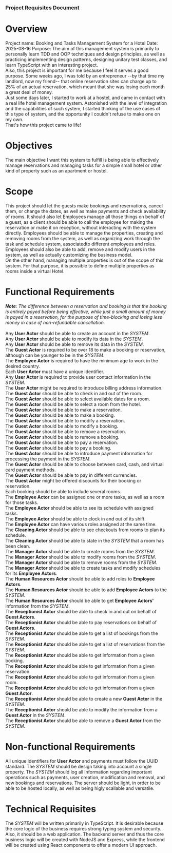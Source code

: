 ### Project Requisites Document
# Overview
Project name: Booking and Tasks Management System for a Hotel
Date: 2025-08-16
Purpose: The aim of this management system is primarily to personally learn TDD and OOP techniques and design principles, as well as practicing implementing design patterns, designing unitary test classes, and learn TypeScript with an interesting project. \
Also, this project is important for me because I feel it serves a good purpose. Some weeks ago, I was told by an entrepreneur --by that time my landlord, now my friend-- that online reservation sites can charge up to 25% of an actual reservation, which meant that she was losing each month a great deal of money. \
Just some days later, I started to work at a hostel, and came in contact with a real life hotel management system. Astonished with the level of integration and the capabilities of such system, I started thinking of the use cases of this type of system, and the opportunity I couldn't refuse to make one on my own. \
That's how this project came to life!

# Objectives
The main objective I want this system to fulfill is being able to effectively manage reservations and managing tasks for a simple small hotel or other kind of property such as an apartment or hostel.

# Scope
This project should let the guests make bookings and reservations, cancel them, or change the dates, as well as make payments and check availability of rooms. It should also let Employees manage all those things on behalf of a guest, as a client should be able to call the employee for making the reservation or make it on reception, without interacting with the system directly.
Employees should be able to manage the properties, creating and removing rooms from the system, as well as organizing work through the task and schedule system, associatedto different employees and roles.
Employees should also be able to add, remove and modify users in the system, as well as actually customizing the business model. \
On the other hand, managing multiple properties is out of the scope of this system. For that purpose, it is possible to define multiple properties as rooms inside a virtual Hotel.

# Functional Requirements
***Note***: *The difference between a reservation and booking is that the booking is entirely payed before being effective, while just a small amount of money is payed in a reservation, for the purpose of time-blocking and losing less money in case of non-refundable cancellation.* \
\
Any **User Actor** should be able to create an account in the *SYSTEM*.\
Any **User Actor** should be able to modify its data in the *SYSTEM*.\
Any **User Actor** should be able to remove its data in the *SYSTEM*.\
The **Guest Actor** is required to be over 18 to make a booking or reservation, although can be younger to be in the *SYSTEM*.\
The **Employee Actor** is required to have the minimum age to work in the desired country.\
Each **User Actor** must have a unique identifier.\
Any **User Actor** is required to provide user contact information in the *SYSTEM*.\
The **User Actor** might be required to introduce billing address information.\
The **Guest Actor** should be able to check in and out of the room.\
The **Guest Actor** should be able to select available dates for a room.\
The **Guest Actor** should be able to select a room from the hotel.\
The **Guest Actor** should be able to make a reservation.\
The **Guest Actor** should be able to make a booking.\
The **Guest Actor** should be able to modify a reservation.\
The **Guest Actor** should be able to modify a booking.\
The **Guest Actor** should be able to remove a reservation.\
The **Guest Actor** should be able to remove a booking.\
The **Guest Actor** should be able to pay a reservation.\
The **Guest Actor** should be able to pay a booking.\
The **Guest Actor** should be able to introduce payment information for processing the payment in the *SYSTEM*.\
The **Guest Actor** should be able to choose between card, cash, and virtual card payment methods.\
The **Guest Actor** should be able to pay in different currencies.\
The **Guest Actor** might be offered discounts for their booking or reservation.\
Each booking should be able to include several rooms.\
The **Employee Actor** can be assigned one or more tasks, as well as a room for those tasks.\
The **Employee Actor** should be able to see its schedule with assigned tasks.\
The **Employee Actor** should be able to clock in and out of its shift.\
The **Employee Actor** can have various roles assigned at the same time.\
The **Cleaning Actor** should be able to see checkouts from rooms to plan its schedule.\
The **Cleaning Actor** should be able to state in the *SYSTEM* that a room has been clean.\
The **Manager Actor** should be able to create rooms from the *SYSTEM*.\
The **Manager Actor** should be able to modify rooms from the *SYSTEM*.\
The **Manager Actor** should be able to remove rooms from the *SYSTEM*.\
The **Manager Actor** should be able to create tasks and modify schedules for its **Employee Actors**.\
The **Human Resources Actor** should be able to add roles to **Employee Actors**.\
The **Human Resources Actor** should be able to add **Employee Actors** to the *SYSTEM*.\
The **Human Resources Actor** should be able to get **Employee Actors'** information from the *SYSTEM*.\
The **Receptionist Actor** should be able to check in and out on behalf of **Guest Actors**.\
The **Receptionist Actor** should be able to pay reservations on behalf of **Guest Actors**.\
The **Receptionist Actor** should be able to get a list of bookings from the *SYSTEM*.\
The **Receptionist Actor** should be able to get a list of reservations from the *SYSTEM*.\
The **Receptionist Actor** should be able to get information from a given booking.\
The **Receptionist Actor** should be able to get information from a given reservation.\
The **Receptionist Actor** should be able to get information from a given room.\
The **Receptionist Actor** should be able to get information from a given **Guest Actor**.\
The **Receptionist Actor** should be able to create a new **Guest Actor** in the *SYSTEM*.\
The **Receptionist Actor** should be able to modify the information from a **Guest Actor** in the *SYSTEM*.\
The **Receptionist Actor** should be able to remove a **Guest Actor** from the *SYSTEM*.


# Non-functional Requirements
All unique identifiers for **User Actor** and payments must follow the UUID standard.
The *SYSTEM* should be design taking into account a single property.
The *SYSTEM* should log all information regarding important operations such as payments, user creation, modification and removal, and new bookings and reservations.
The server should be light, in order to be able to be hosted locally, as well as being higly scallable and versatile.


# Technical Requisites
The *SYSTEM* will be written primarily in TypeScript. It is desirable because the core logic of the business requires strong typing system and security. Also, it should be a web application. The backend server and thus the core business logic will be created with NodeJS and Express, while the frontend will be created using React components to offer a modern UI approach.
